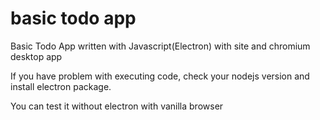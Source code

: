 # basic todo app
Basic Todo App written with Javascript(Electron) with site and chromium desktop app

If you have problem with executing code, check your nodejs version and install electron package.

You can test it without electron with vanilla browser
